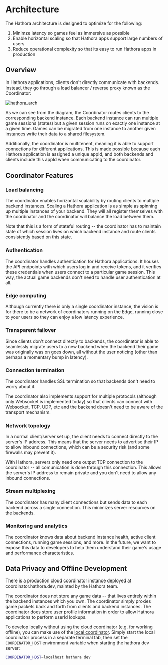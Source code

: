 # Architecture

The Hathora architecture is designed to optimize for the following:

1. Minimze latency so games feel as immersive as possible
2. Enable horizontal scaling so that Hathora apps support large numbers of users
3. Reduce operational complexity so that its easy to run Hathora apps in production

## Overview

In Hathora applications, clients don't directly communicate with backends. Instead, they go through a load balancer / reverse proxy known as the Coordinator:

![hathora_arch](https://user-images.githubusercontent.com/5400947/155237946-68a01494-56ab-4472-975e-67c41eafde59.png)

As we can see from the diagram, the Coordinator routes clients to the corresponding backend instance. Each backend instance can run multiple game sessions (states) but a given session runs on exactly one instance at a given time. Games can be migrated from one instance to another given instances write their data to a shared filesystem.

Additionally, the coordinator is multitenent, meaning it is able to support connections for different applications. This is made possible because each Hathora application is assigned a unique appId, and both backends and clients include this appId when communicating to the coordinator.

## Coordinator Features

### Load balancing

The coordinator enables horizontal scalability by routing clients to multiple backend instances. Scaling a Hathora application is as simple as spinning up multiple instances of your backend. They will all register themselves with the coordinator and the coordinator will balance the load between them.

Note that this is a form of stateful routing -- the coordinator has to maintain state of which session lives on which backend instance and route clients consistently based on this state.

### Authentication

The coordinator handles authentication for Hathora applications. It houses the API endpoints with which users log in and receive tokens, and it verifies these credentials when users connect to a particular game session. This way, the actual game backends don't need to handle user authentication at all.

### Edge computing

Although currently there is only a single coordinator instance, the vision is for there to be a network of coordinators running on the Edge, running close to your users so they can enjoy a low latency experience.

### Transparent failover

Since clients don't connect directly to backends, the coordinator is able to seamlessly migrate users to a new backend when the backend their game was originally was on goes down, all without the user noticing (other than perhaps a momentary bump in latency).

### Connection termination

The coordinator handles SSL termination so that backends don't need to worry about it.

The coordinator also implements support for multiple protocols (although only Websocket is implemented today) so that clients can connect with Websocket, TCP, UDP, etc and the backend doesn't need to be aware of the transport mechanism.

### Network topology

In a normal client/server set up, the client needs to connect directly to the server's IP address. This means that the server needs to advertise their IP to allow inbound connections, which can be a security risk (and some firewalls may prevent it).

With Hathora, servers only need one output TCP connection to the coordinator -- all comunication is done through this connection. This allows the server's IP address to remain private and you don't need to allow any inbound connections.

### Stream multiplexing

The coordinator has many client connections but sends data to each backend across a single connection. This minimizes server resources on the backends.

### Monitoring and analytics

The coordinator knows data about backend instance health, active client connections, running game sessions, and more. In the future, we want to expose this data to developers to help them understand their game's usage and performance characteristics.

## Data Privacy and Offline Development

There is a production cloud coordinator instance deployed at coordinator.hathora.dev, mainted by the Hathora team.

The coordinator does not store any game data -- that lives entirely within the backend instances which you own. The coordinator simply proxies game packets back and forth from clients and backend instances. The coordinator does store user profile information in order to allow Hathora applications to perform userId lookups.

To develop locally without using the cloud coordinator (e.g. for working offline), you can make use of the [local coordinator](https://github.com/hathora/local-coordinator). Simply start the local coordinator process in a separate terminal tab, then set the `COORDINATOR_HOST` environment variable when starting the hathora dev server:

```sh
COORDINATOR_HOST=localhost hathora dev
```

